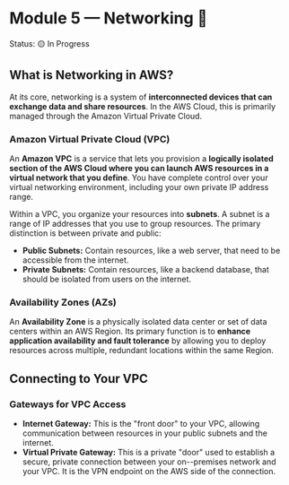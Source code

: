 # Module 5 — Networking 🔗

Status: 🟡 In Progress

## What is Networking in AWS?

At its core, networking is a system of **interconnected devices that can exchange data and share resources**. In the AWS Cloud, this is primarily managed through the Amazon Virtual Private Cloud.

### Amazon Virtual Private Cloud (VPC)

An **Amazon VPC** is a service that lets you provision a **logically isolated section of the AWS Cloud where you can launch AWS resources in a virtual network that you define**. You have complete control over your virtual networking environment, including your own private IP address range.

Within a VPC, you organize your resources into **subnets**. A subnet is a range of IP addresses that you use to group resources. The primary distinction is between private and public:

* **Public Subnets:** Contain resources, like a web server, that need to be accessible from the internet.
* **Private Subnets:** Contain resources, like a backend database, that should be isolated from users on the internet.

### Availability Zones (AZs)

An **Availability Zone** is a physically isolated data center or set of data centers within an AWS Region. Its primary function is to **enhance application availability and fault tolerance** by allowing you to deploy resources across multiple, redundant locations within the same Region.

## Connecting to Your VPC

### Gateways for VPC Access

* **Internet Gateway:** This is the "front door" to your VPC, allowing communication between resources in your public subnets and the internet.
* **Virtual Private Gateway:** This is a private "door" used to establish a secure, private connection between your on--premises network and your VPC. It is the VPN endpoint on the AWS side of the connection.
